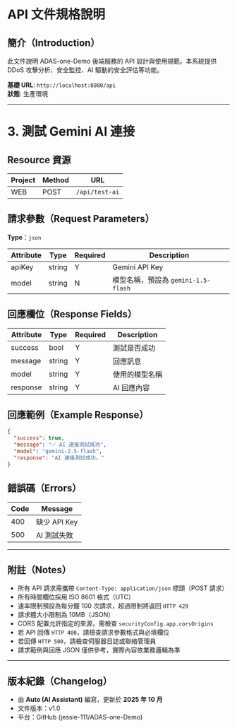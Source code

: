 # API 文件規格說明

## **簡介（Introduction）**

此文件說明 ADAS-one-Demo 後端服務的 API 設計與使用規範。本系統提供 DDoS 攻擊分析、安全監控、AI 驅動的安全評估等功能。

**基礎 URL**: `http://localhost:8080/api`  
**狀態**: 生產環境

---

# 3. 測試 Gemini AI 連接

## **Resource 資源**

| Project | Method | URL |
|----------|---------|-----|
| WEB | POST | `/api/test-ai` |

## **請求參數（Request Parameters）**

**Type**：`json`

| Attribute | Type | Required | Description |
|------------|------|-----------|--------------|
| apiKey | string | Y | Gemini API Key |
| model | string | N | 模型名稱，預設為 `gemini-1.5-flash` |

## **回應欄位（Response Fields）**

| Attribute | Type | Required | Description |
|------------|------|-----------|--------------|
| success | bool | Y | 測試是否成功 |
| message | string | Y | 回應訊息 |
| model | string | Y | 使用的模型名稱 |
| response | string | Y | AI 回應內容 |

## **回應範例（Example Response）**

```json
{
  "success": true,
  "message": "✅ AI 連接測試成功",
  "model": "gemini-2.5-flash",
  "response": "AI 連接測試成功。"
}
```

## **錯誤碼（Errors）**

| Code | Message |
|------|----------|
| 400 | 缺少 API Key |
| 500 | AI 測試失敗 |

---

## **附註（Notes）**

- 所有 API 請求需攜帶 `Content-Type: application/json` 標頭（POST 請求）
- 所有時間欄位採用 ISO 8601 格式（UTC）
- 速率限制預設為每分鐘 100 次請求，超過限制將返回 `HTTP 429`
- 請求體大小限制為 10MB（JSON）
- CORS 配置允許指定的來源，需檢查 `securityConfig.app.corsOrigins`
- 若 API 回傳 `HTTP 400`，請檢查請求參數格式與必填欄位
- 若回傳 `HTTP 500`，請檢查伺服器日誌或聯絡管理員
- 請求範例與回應 JSON 僅供參考，實際內容依業務邏輯為準

---

## **版本紀錄（Changelog）**

- 由 **Auto (AI Assistant)** 編寫，更新於 **2025 年 10 月**
- 文件版本：v1.0
- 平台：GitHub (jessie-111/ADAS-one-Demo)
